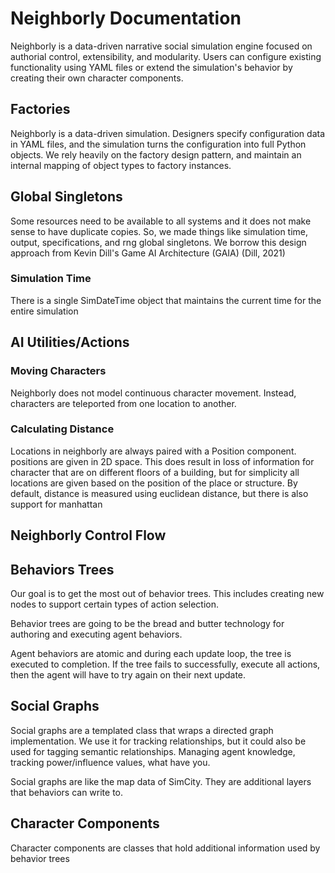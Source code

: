 # Neighborly Documentation

Neighborly is a data-driven narrative social simulation engine focused on authorial control, extensibility, and
modularity. Users can configure existing functionality using YAML files or extend the simulation's behavior by creating
their own character components.

## Factories

Neighborly is a data-driven simulation. Designers specify configuration data in YAML files, and the simulation turns the
configuration into full Python objects. We rely heavily on the factory design pattern, and maintain an internal mapping
of object types to factory instances.

## Global Singletons

Some resources need to be available to all systems and it does not make sense to have duplicate copies. So, we made
things like simulation time, output, specifications, and rng global singletons. We borrow this design approach from
Kevin Dill's Game AI Architecture (GAIA) (Dill, 2021)

### Simulation Time

There is a single SimDateTime object that maintains the current time for the entire simulation

## AI Utilities/Actions

### Moving Characters

Neighborly does not model continuous character movement. Instead, characters are teleported from one location to
another.

### Calculating Distance

Locations in neighborly are always paired with a Position component. positions are given in 2D space. This does result
in loss of information for character that are on different floors of a building, but for simplicity all locations are
given based on the position of the place or structure. By default, distance is measured using euclidean distance, but
there is also support for manhattan

## Neighborly Control Flow

## Behaviors Trees

Our goal is to get the most out of behavior trees. This includes creating new nodes to support certain types of action
selection.

Behavior trees are going to be the bread and butter technology for authoring and executing agent behaviors.

Agent behaviors are atomic and during each update loop, the tree is executed to completion. If the tree fails to
successfully, execute all actions, then the agent will have to try again on their next update.

## Social Graphs

Social graphs are a templated class that wraps a directed graph implementation. We use it for tracking relationships,
but it could also be used for tagging semantic relationships. Managing agent knowledge, tracking power/influence values,
what have you.

Social graphs are like the map data of SimCity. They are additional layers that behaviors can write to.

## Character Components

Character components are classes that hold additional information used by behavior trees
